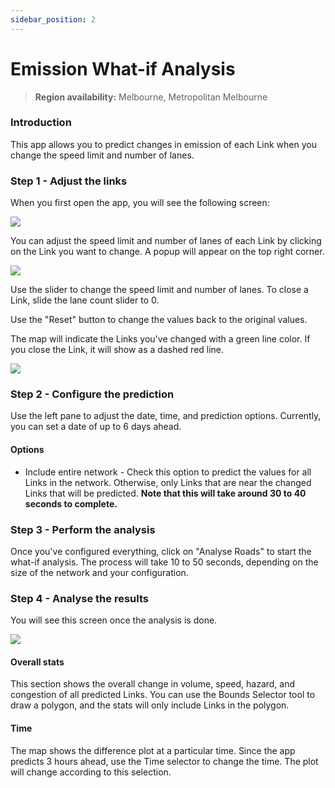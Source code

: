 ```yaml
---
sidebar_position: 2
---
```


# Emission What-if Analysis

> **Region availability:** Melbourne, Metropolitan Melbourne

### Introduction

This app allows you to predict changes in emission of each Link when you change the speed limit and number of lanes.

### Step 1 - Adjust the links

When you first open the app, you will see the following screen:

![](/img/map/apps/emission-whatif.png)

You can adjust the speed limit and number of lanes of each Link by clicking on the Link you want to change.
A popup will appear on the top right corner.

![](/img/map/apps/roads-what-if-adjustment.png)

Use the slider to change the speed limit and number of lanes.
To close a Link, slide the lane count slider to 0.

Use the "Reset" button to change the values back to the original values.

The map will indicate the Links you've changed with a green line color.
If you close the Link, it will show as a dashed red line.

![](/img/map/apps/closed-changed-links.png)

### Step 2 - Configure the prediction

Use the left pane to adjust the date, time, and prediction options.
Currently, you can set a date of up to 6 days ahead.

#### Options

- Include entire network - Check this option to predict the values for all Links in the network. Otherwise, only Links that are near the changed Links that will be predicted. **Note that this will take around 30 to 40 seconds to complete.**

### Step 3 - Perform the analysis

Once you've configured everything, click on "Analyse Roads" to start the what-if analysis.
The process will take 10 to 50 seconds, depending on the size of the network and your configuration.

### Step 4 - Analyse the results

You will see this screen once the analysis is done.

![](/img/map/apps/emission-whatif-results.png)

#### Overall stats

This section shows the overall change in volume, speed, hazard, and congestion of all predicted Links.
You can use the Bounds Selector tool to draw a polygon, and the stats will only include Links in the polygon.

#### Time

The map shows the difference plot at a particular time.
Since the app predicts 3 hours ahead, use the Time selector to change the time.
The plot will change according to this selection.

